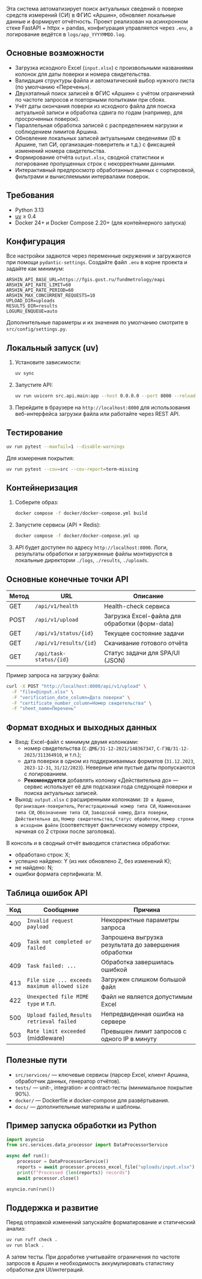 Эта система автоматизирует поиск актуальных сведений о поверке средств измерений (СИ) в ФГИС «Аршин», обновляет локальные данные и формирует отчётность. Проект реализован на асинхронном стеке FastAPI + httpx + pandas, конфигурация управляется через `.env`, а логирование ведётся в `logs/app_YYYYMMDD.log`.

## Основные возможности
- Загрузка исходного Excel (`input.xlsx`) с произвольными названиями колонок для даты поверки и номера свидетельства.
- Валидация структуры файла и автоматический выбор нужного листа (по умолчанию «Перечень»).
- Двухэтапный поиск записей в ФГИС «Аршин» с учётом ограничений по частоте запросов и повторными попытками при сбоях.
- Учёт даты окончания поверки из исходного файла для поиска актуальной записи и обработка сдвига по годам (например, для просроченных поверок).
- Параллельная обработка записей с распределением нагрузки и соблюдением лимитов Аршина.
- Обновление локальных записей актуальными сведениями (ID в Аршине, тип СИ, организация-поверитель и т.д.) с фиксацией изменений номера свидетельства.
- Формирование отчёта `output.xlsx`, сводной статистики и логирование пропущенных строк с некорректными данными.
- Интерактивный предпросмотр обработанных данных с сортировкой, фильтрами и вычисляемыми интервалами поверок.

## Требования
- Python 3.13
- [uv](https://docs.astral.sh/uv/latest/) ≥ 0.4
- Docker 24+ и Docker Compose 2.20+ (для контейнерного запуска)

## Конфигурация
Все настройки задаются через переменные окружения и загружаются при помощи `pydantic-settings`. Создайте файл `.env` в корне проекта и задайте как минимум:

```
ARSHIN_API_BASE_URL=https://fgis.gost.ru/fundmetrology/eapi
ARSHIN_API_RATE_LIMIT=60
ARSHIN_API_RATE_PERIOD=60
ARSHIN_MAX_CONCURRENT_REQUESTS=10
UPLOAD_DIR=uploads
RESULTS_DIR=results
LOGURU_ENQUEUE=auto
```

Дополнительные параметры и их значения по умолчанию смотрите в `src/config/settings.py`.

## Локальный запуск (uv)
1. Установите зависимости:
   ```bash
   uv sync
   ```
2. Запустите API:
   ```bash
   uv run uvicorn src.api.main:app --host 0.0.0.0 --port 8000 --reload
   ```
3. Перейдите в браузере на `http://localhost:8000` для использования веб-интерфейса загрузки файла или работайте через REST API.

## Тестирование
```bash
uv run pytest --maxfail=1 --disable-warnings
```

Для измерения покрытия:
```bash
uv run pytest --cov=src --cov-report=term-missing
```

## Контейнеризация
1. Соберите образ:
   ```bash
   docker compose -f docker/docker-compose.yml build
   ```
2. Запустите сервисы (API + Redis):
   ```bash
   docker compose -f docker/docker-compose.yml up
   ```
3. API будет доступен по адресу `http://localhost:8000`. Логи, результаты обработки и загруженные файлы монтируются в локальные директории `./logs`, `./results`, `./uploads`.

## Основные конечные точки API
| Метод | URL                    | Описание                                           |
|-------|------------------------|----------------------------------------------------|
| GET   | `/api/v1/health`       | Health-check сервиса                               |
| POST  | `/api/v1/upload`       | Загрузка Excel-файла для обработки (форм-data)     |
| GET   | `/api/v1/status/{id}`  | Текущее состояние задачи                           |
| GET   | `/api/v1/results/{id}` | Скачивание готового отчёта                         |
| GET   | `/api/task-status/{id}`| Статус задачи для SPA/UI (JSON)                    |

Пример запроса на загрузку файла:
```bash
curl -X POST "http://localhost:8000/api/v1/upload" \
  -F "file=@input.xlsx" \
  -F "verification_date_column=Дата поверки" \
  -F "certificate_number_column=Номер свидетельства" \
  -F "sheet_name=Перечень"
```

## Формат входных и выходных данных
- Вход: Excel-файл с минимум двумя колонками:
  - номер свидетельства (`С-ДМБ/31-12-2021/148367347`, `С-ГЭШ/31-12-2023/311364910`, и т.п.);
  - дата поверки в одном из поддерживаемых форматов (`31.12.2023`, `2023-12-31`, `31/12/2023`).
  Неверные или пустые даты пропускаются с логированием.
  - **Рекомендуется** добавлять колонку «Действительна до» — сервис использует её для подсказки года следующей поверки и поиска актуальных записей.
- Выход: `output.xlsx` c расширенными колонками:
  `ID в Аршине`, `Организация-поверитель`, `Регистрационный номер типа СИ`,
`Наименование типа СИ`, `Обозначение типа СИ`, `Заводской номер`,
`Дата поверки`, `Действительна до`, `Номер свидетельства`,
`Статус обработки`, `Номер строки в исходном файле` (соответствует фактическому номеру строки, начиная со 2 строки после заголовка).

В консоль и в сводный отчёт выводится статистика обработки:
- обработано строк: X;
- успешно найдено: Y (из них обновлено Z, без изменений K);
- не найдено: N;
- ошибки формата сертификата: M.

## Таблица ошибок API
| Код | Сообщение                                    | Причина                                                  |
|-----|----------------------------------------------|----------------------------------------------------------|
| 400 | `Invalid request payload`                    | Некорректные параметры запроса                          |
| 409 | `Task not completed or failed`               | Запрошена выгрузка результата до завершения обработки    |
| 409 | `Task failed: ...`                           | Обработка завершилась ошибкой                            |
| 413 | `File size ... exceeds maximum allowed size` | Загружен слишком большой файл                           |
| 422 | `Unexpected file MIME type` и т.п.           | Файл не является допустимым Excel                       |
| 500 | `Upload failed`, `Results retrieval failed`  | Непредвиденная ошибка на сервере                         |
| 503 | `Rate limit exceeded` (middleware)           | Превышен лимит запросов с одного IP в минуту            |

## Полезные пути
- `src/services/` — ключевые сервисы (парсер Excel, клиент Аршина, обработчик данных, генератор отчётов).
- `tests/` — unit-, integration- и contract-тесты (минимальное покрытие 90%).
- `docker/` — Dockerfile и docker-compose для развёртывания.
- `docs/` — дополнительные материалы и шаблоны.

## Пример запуска обработки из Python
```python
import asyncio
from src.services.data_processor import DataProcessorService

async def run():
    processor = DataProcessorService()
    reports = await processor.process_excel_file("uploads/input.xlsx")
    print(f"Processed {len(reports)} records")
    await processor.close()

asyncio.run(run())
```

## Поддержка и развитие
Перед отправкой изменений запускайте форматирование и статический анализ:
```bash
uv run ruff check .
uv run black .
```
А затем тесты. При доработке учитывайте ограничения по частоте запросов в Аршин и необходимость аккумулировать статистику обработки для UI/интеграций.
